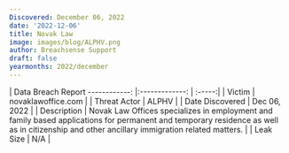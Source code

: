 ```yaml
---
Discovered: December 06, 2022
date: '2022-12-06'
title: Novak Law
image: images/blog/ALPHV.png
author: Breachsense Support
draft: false
yearmonths: 2022/december
---
```



| Data Breach Report
------------:     |:-------------:    | :-----:|
| Victim      | novaklawoffice.com      | 
| Threat Actor      | ALPHV      | 
| Date Discovered      | Dec 06, 2022      | 
| Description      | Novak Law Offices specializes in employment and family based applications for permanent and temporary residence as well as in citizenship and other ancillary immigration related matters.      | 
| Leak Size      | N/A      | 


